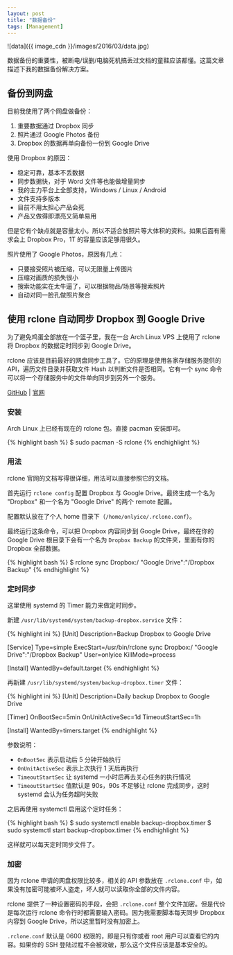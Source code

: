 ```yaml
---
layout: post
title: "数据备份"
tags: [Management]
---
```


![data]({{ image_cdn }}/images/2016/03/data.jpg)

数据备份的重要性，被断电/误删/电脑死机搞丢过文档的童鞋应该都懂。这篇文章描述下我的数据备份解决方案。

<!--more-->

## 备份到网盘

目前我使用了两个网盘做备份：

1. 重要数据通过 Dropbox 同步
2. 照片通过 Google Photos 备份
3. Dropbox 的数据再单向备份一份到 Google Drive

使用 Dropbox 的原因：

* 稳定可靠，基本不丢数据
* 同步数据快，对于 Word 文件等也能做增量同步
* 我的主力平台上全部支持，Windows / Linux / Android
* 文件支持多版本
* 目前不用太担心产品会死
* 产品又做得即漂亮又简单易用

但是它有个缺点就是容量太小。所以不适合放照片等大体积的资料。如果后面有需求会上 Dropbox Pro，1T 的容量应该足够用很久。

照片使用了 Google Photos，原因有几点：

* 只要接受照片被压缩，可以无限量上传图片
* 压缩对画质的损失很小
* 搜索功能实在太牛逼了，可以根据物品/场景等搜索照片
* 自动对同一脸孔做照片聚合

## 使用 rclone 自动同步 Dropbox 到 Google Drive

为了避免鸡蛋全部放在一个篮子里，我在一台 Arch Linux VPS 上使用了 rclone 将 Dropbox 的数据定时同步到 Google Drive。

rclone 应该是目前最好的网盘同步工具了。它的原理是使用各家存储服务提供的 API，遍历文件目录并获取文件 Hash 以判断文件是否相同。它有一个 sync 命令可以将一个存储服务中的文件单向同步到另外一个服务。

[GitHub][1] \| [官网][2]

### 安装

Arch Linux 上已经有现在的 rclone 包。直接 pacman 安装即可。

{% highlight bash %}
$ sudo pacman -S rclone
{% endhighlight %}

### 用法

rclone 官网的文档写得很详细，用法可以直接参照它的文档。

首先运行 `rclone config` 配置 Dropbox 与 Google Drive。最终生成一个名为 "Dropbox" 和一个名为 "Google Drive" 的两个 remote 配置。

配置默认放在了个人 home 目录下（`/home/onlyice/.rclone.conf`）。

最终运行这条命令，可以把 Dropbox 内容同步到 Google Drive，最终在你的 Google Drive 根目录下会有一个名为 `Dropbox Backup` 的文件夹，里面有你的 Dropbox 全部数据。

{% highlight bash %}
$ rclone sync Dropbox:/ "Google Drive":"/Dropbox Backup"
{% endhighlight %}

### 定时同步

这里使用 systemd 的 Timer 能力来做定时同步。

新建 `/usr/lib/systemd/system/backup-dropbox.service` 文件：

{% highlight ini %}
[Unit]
Description=Backup Dropbox to Google Drive

[Service]
Type=simple
ExecStart=/usr/bin/rclone sync Dropbox:/ "Google Drive":"/Dropbox Backup"
User=onlyice
KillMode=process

[Install]
WantedBy=default.target
{% endhighlight %}

再新建 `/usr/lib/systemd/system/backup-dropbox.timer` 文件：

{% highlight ini %}
[Unit]
Description=Daily backup Dropbox to Google Drive

[Timer]
OnBootSec=5min
OnUnitActiveSec=1d
TimeoutStartSec=1h

[Install]
WantedBy=timers.target
{% endhighlight %}

参数说明：

* `OnBootSec` 表示启动后 5 分钟开始执行
* `OnUnitActiveSec` 表示上次执行 1 天后再执行
* `TimeoutStartSec` 让 systemd 一小时后再去关心任务的执行情况
* `TimeoutStartSec` 值默认是 90s，90s 不足够让 rclone 完成同步，这时 systemd 会认为任务超时失败

之后再使用 systemctl 启用这个定时任务：

{% highlight bash %}
$ sudo systemctl enable backup-dropbox.timer
$ sudo systemctl start backup-dropbox.timer
{% endhighlight %}

这样就可以每天定时同步文件了。

### 加密

因为 rclone 申请的网盘权限比较多，相关的 API 参数放在 `.rclone.conf` 中，如果没有加密可能被坏人盗走，坏人就可以读取你全部的文件内容。

rclone 提供了一种设置密码的手段，会把 `.rclone.conf` 整个文件加密。但是代价是每次运行 rclone 命令行时都需要输入密码。因为我需要脚本每天同步 Dropbox 内容到 Google Drive，所以这里暂时没有加密上。

`.rclone.conf` 默认是 0600 权限的，即是只有你或者 root 用户可以查看它的内容。如果你的 SSH 登陆过程不会被攻破，那么这个文件应该是基本安全的。

[1]: https://github.com/ncw/rclone
[2]: http://rclone.org/
